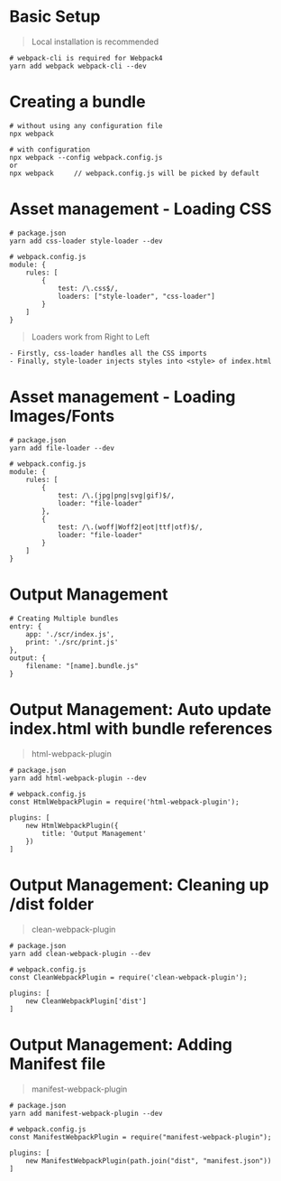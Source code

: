 # Basic Setup

> Local installation is recommended

```
# webpack-cli is required for Webpack4
yarn add webpack webpack-cli --dev
```

# Creating a bundle

```
# without using any configuration file
npx webpack
```

```
# with configuration
npx webpack --config webpack.config.js
or
npx webpack     // webpack.config.js will be picked by default
```

# Asset management - Loading CSS

```
# package.json
yarn add css-loader style-loader --dev

# webpack.config.js
module: {
    rules: [
        {
            test: /\.css$/,
            loaders: ["style-loader", "css-loader"]
        }
    ]
}
```

> Loaders work from Right to Left

```
- Firstly, css-loader handles all the CSS imports
- Finally, style-loader injects styles into <style> of index.html
```

# Asset management - Loading Images/Fonts

```
# package.json
yarn add file-loader --dev

# webpack.config.js
module: {
    rules: [
        {
            test: /\.(jpg|png|svg|gif)$/,
            loader: "file-loader"
        },
        {
            test: /\.(woff|Woff2|eot|ttf|otf)$/,
            loader: "file-loader"
        }
    ]
}
```

# Output Management

```
# Creating Multiple bundles
entry: {
    app: './scr/index.js',
    print: './src/print.js'
},
output: {
    filename: "[name].bundle.js"
}
```

# Output Management: Auto update index.html with bundle references

> html-webpack-plugin

```
# package.json
yarn add html-webpack-plugin --dev
```

```
# webpack.config.js
const HtmlWebpackPlugin = require('html-webpack-plugin');

plugins: [
    new HtmlWebpackPlugin({
        title: 'Output Management'
    })
]
```

# Output Management: Cleaning up /dist folder

> clean-webpack-plugin

```
# package.json
yarn add clean-webpack-plugin --dev
```

```
# webpack.config.js
const CleanWebpackPlugin = require('clean-webpack-plugin');

plugins: [
    new CleanWebpackPlugin['dist']
]
```

# Output Management: Adding Manifest file

> manifest-webpack-plugin

```
# package.json
yarn add manifest-webpack-plugin --dev
```

```
# webpack.config.js
const ManifestWebpackPlugin = require("manifest-webpack-plugin");

plugins: [
    new ManifestWebpackPlugin(path.join("dist", "manifest.json"))
]
```
